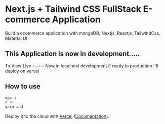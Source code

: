 # Next.js + Tailwind CSS FullStack E-commerce Application

Build a ecommerce application with mongoDB, Nextjs, Reactjs, TailwindCss, Material UI

## This Application is now in development.....

To View Live ------
Now in localhost development if ready to production I'll deploy on vervel

## How to use

```bash
npx i
# or
yarn add
```

Deploy it to the cloud with [Vercel](https://vercel.com/new?utm_source=github&utm_medium=readme&utm_campaign=next-example) ([Documentation](https://nextjs.org/docs/deployment)).
